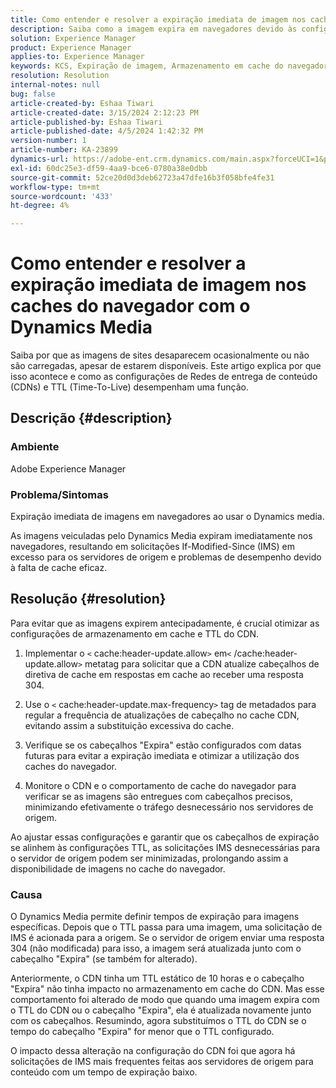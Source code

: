 ```yaml
---
title: Como entender e resolver a expiração imediata de imagem nos caches do navegador com o Dynamics Media
description: Saiba como a imagem expira em navegadores devido às configurações CDN e TTL, afetando os processos de atualização de cache e revalidação do navegador.
solution: Experience Manager
product: Experience Manager
applies-to: Experience Manager
keywords: KCS, Expiração de imagem, Armazenamento em cache do navegador, Rede de entrega de conteúdo (CDN), Solicitações IMS, Controle de cache, Servidores de borda, Resposta HTTP 304, Atualização de cache, CDN do Adobe Scene7
resolution: Resolution
internal-notes: null
bug: false
article-created-by: Eshaa Tiwari
article-created-date: 3/15/2024 2:12:23 PM
article-published-by: Eshaa Tiwari
article-published-date: 4/5/2024 1:42:32 PM
version-number: 1
article-number: KA-23899
dynamics-url: https://adobe-ent.crm.dynamics.com/main.aspx?forceUCI=1&pagetype=entityrecord&etn=knowledgearticle&id=a4977006-d6e2-ee11-904c-6045bd03c412
exl-id: 60dc25e3-df59-4aa9-bce6-0780a38e0dbb
source-git-commit: 52ce20d0d3deb62723a47dfe16b3f058bfe4fe31
workflow-type: tm+mt
source-wordcount: '433'
ht-degree: 4%

---
```


# Como entender e resolver a expiração imediata de imagem nos caches do navegador com o Dynamics Media


Saiba por que as imagens de sites desaparecem ocasionalmente ou não são carregadas, apesar de estarem disponíveis. Este artigo explica por que isso acontece e como as configurações de Redes de entrega de conteúdo (CDNs) e TTL (Time-To-Live) desempenham uma função.

## Descrição {#description}


### Ambiente

Adobe Experience Manager

### Problema/Sintomas

Expiração imediata de imagens em navegadores ao usar o Dynamics media.

As imagens veiculadas pelo Dynamics Media expiram imediatamente nos navegadores, resultando em solicitações If-Modified-Since (IMS) em excesso para os servidores de origem e problemas de desempenho devido à falta de cache eficaz.


## Resolução {#resolution}


Para evitar que as imagens expirem antecipadamente, é crucial otimizar as configurações de armazenamento em cache e TTL do CDN.

1. Implementar o `<` cache:header-update.allow`>` em`<` /cache:header-update.allow`>`  metatag para solicitar que a CDN atualize cabeçalhos de diretiva de cache em respostas em cache ao receber uma resposta 304. 


2. Use o `<` cache:header-update.max-frequency`>`  tag de metadados para regular a frequência de atualizações de cabeçalho no cache CDN, evitando assim a substituição excessiva do cache. 


3. Verifique se os cabeçalhos &quot;Expira&quot; estão configurados com datas futuras para evitar a expiração imediata e otimizar a utilização dos caches do navegador.


4. Monitore o CDN e o comportamento de cache do navegador para verificar se as imagens são entregues com cabeçalhos precisos, minimizando efetivamente o tráfego desnecessário nos servidores de origem.


Ao ajustar essas configurações e garantir que os cabeçalhos de expiração se alinhem às configurações TTL, as solicitações IMS desnecessárias para o servidor de origem podem ser minimizadas, prolongando assim a disponibilidade de imagens no cache do navegador.

### Causa

O Dynamics Media permite definir tempos de expiração para imagens específicas. Depois que o TTL passa para uma imagem, uma solicitação de IMS é acionada para a origem. Se o servidor de origem enviar uma resposta 304 (não modificada) para isso, a imagem será atualizada junto com o cabeçalho &quot;Expira&quot; (se também for alterado).

Anteriormente, o CDN tinha um TTL estático de 10 horas e o cabeçalho &quot;Expira&quot; não tinha impacto no armazenamento em cache do CDN. Mas esse comportamento foi alterado de modo que quando uma imagem expira com o TTL do CDN ou o cabeçalho &quot;Expira&quot;, ela é atualizada novamente junto com os cabeçalhos. Resumindo, agora substituímos o TTL do CDN se o tempo do cabeçalho &quot;Expira&quot; for menor que o TTL configurado.

O impacto dessa alteração na configuração do CDN foi que agora há solicitações de IMS mais frequentes feitas aos servidores de origem para conteúdo com um tempo de expiração baixo.
